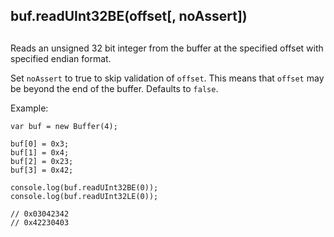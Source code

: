 ## buf.readUInt32BE(offset\[, noAssert\])

## 

Reads an unsigned 32 bit integer from the buffer at the specified offset with
specified endian format.

Set `noAssert` to true to skip validation of `offset`. This means that `offset`
may be beyond the end of the buffer. Defaults to `false`.

Example:

    var buf = new Buffer(4);
    
    buf[0] = 0x3;
    buf[1] = 0x4;
    buf[2] = 0x23;
    buf[3] = 0x42;
    
    console.log(buf.readUInt32BE(0));
    console.log(buf.readUInt32LE(0));
    
    // 0x03042342
    // 0x42230403